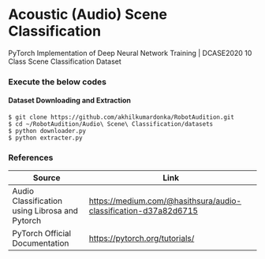 # Acoustic (Audio) Scene Classification
PyTorch Implementation of Deep Neural Network Training | DCASE2020 10 Class Scene Classification Dataset

### Execute the below codes

#### Dataset Downloading and Extraction

```
$ git clone https://github.com/akhilkumardonka/RobotAudition.git
$ cd ~/RobotAudition/Audio\ Scene\ Classification/datasets
$ python downloader.py
$ python extracter.py
```

### References

| Source | Link |
| ------ | ------ |
| Audio Classification using Librosa and Pytorch | https://medium.com/@hasithsura/audio-classification-d37a82d6715 |
| PyTorch Official Documentation | https://pytorch.org/tutorials/ |
